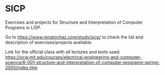 # SICP
Exercises and projects for Structure and Interpretation of Computer Programs in LISP.

Go to https://www.renatochaz.com/study/sicp/ to check the list and description of exercises/projects avaliable.

Link for the official class with all lectures and texts used:  
https://ocw.mit.edu/courses/electrical-engineering-and-computer-science/6-001-structure-and-interpretation-of-computer-programs-spring-2005/index.htm

